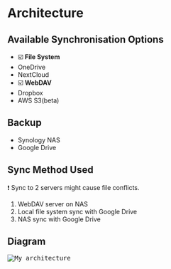# Architecture

## Available Synchronisation Options
- :ballot_box_with_check: **File System**
- OneDrive
- NextCloud
- :ballot_box_with_check: **WebDAV** 
- Dropbox
- AWS S3(beta)

## Backup
- Synology NAS
- Google Drive

## Sync Method Used
:heavy_exclamation_mark: Sync to 2 servers might cause file conflicts.
1. WebDAV server on NAS
2. Local file system sync with Google Drive
3. NAS sync with Google Drive

## Diagram
<kbd>![My architecture](/../../../../_media/joplin/architecture.png)</kbd>